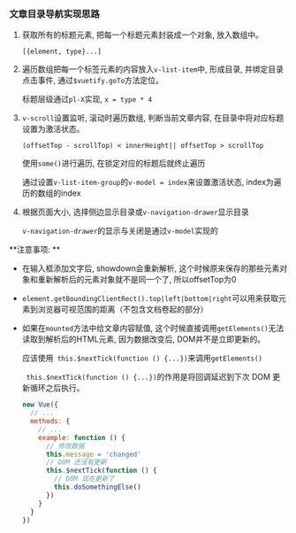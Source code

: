 ### 文章目录导航实现思路

1. 获取所有的标题元素, 把每一个标题元素封装成一个对象, 放入数组中。

    `[{element, type}...]` 

    

2. 遍历数组把每一个标签元素的内容放入`v-list-item`中, 形成目录, 并绑定目录点击事件, 通过`$vuetify.goTo`方法定位。

    标题层级通过`pl-X`实现, `x = type * 4`

    

3. `v-scroll`设置监听, 滚动时遍历数组, 判断当前文章内容, 在目录中将对应标题设置为激活状态。

    `(offsetTop - scrollTop) < innerHeight|| offsetTop > scrollTop` 

    使用`some()`进行遍历, 在锁定对应的标题后就终止遍历

    通过设置`v-list-item-group`的`v-model = index`来设置激活状态, index为遍历的数组的index



4. 根据页面大小, 选择侧边显示目录或`v-navigation-drawer`显示目录

    `v-navigation-drawer`的显示与关闭是通过`v-model`实现的



**注意事项: **

+ 在输入框添加文字后, showdown会重新解析, 这个时候原来保存的那些元素对象和重新解析后的元素对象就不是同一个了, 所以offsetTop为0

+ `element.getBoundingClientRect().top|left|bottom|right`可以用来获取元素到浏览器可视范围的距离（不包含文档卷起的部分）

+ 如果在`mounted`方法中给文章内容赋值, 这个时候直接调用`getElements()`无法读取到解析后的HTML元素, 因为数据改变后, DOM并不是立即更新的。

    应该使用` this.$nextTick(function () {...})`来调用`getElements()`

    ` this.$nextTick(function () {...})`的作用是将回调延迟到下次 DOM 更新循环之后执行。

    ```javascript
    new Vue({
      // ...
      methods: {
        // ...
        example: function () {
          // 修改数据
          this.message = 'changed'
          // DOM 还没有更新
          this.$nextTick(function () {
            // DOM 现在更新了
            this.doSomethingElse()
          })
        }
      }
    })
    ```

    